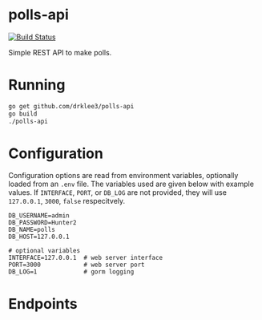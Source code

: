# polls-api

[![Build Status](https://travis-ci.org/drklee3/polls-api.svg?branch=master)](https://travis-ci.org/drklee3/polls-api)

Simple REST API to make polls.

# Running

```bash
go get github.com/drklee3/polls-api
go build
./polls-api
```

# Configuration

Configuration options are read from environment variables, optionally loaded from an `.env` file.  The variables used are given below with example values. If `INTERFACE`, `PORT`, or `DB_LOG` are not provided, they will use `127.0.0.1`, `3000`, `false` respecitvely.

```shell
DB_USERNAME=admin
DB_PASSWORD=Hunter2
DB_NAME=polls
DB_HOST=127.0.0.1

# optional variables
INTERFACE=127.0.0.1  # web server interface
PORT=3000            # web server port
DB_LOG=1             # gorm logging
```

# Endpoints


